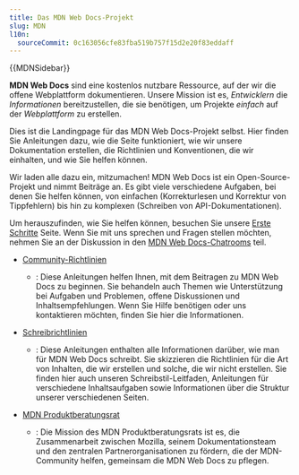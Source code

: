 ```yaml
---
title: Das MDN Web Docs-Projekt
slug: MDN
l10n:
  sourceCommit: 0c163056cfe83fba519b757f15d2e20f83eddaff
---
```


{{MDNSidebar}}

**MDN Web Docs** sind eine kostenlos nutzbare Ressource, auf der wir die offene Webplattform dokumentieren. Unsere Mission ist es, _Entwicklern_ die _Informationen_ bereitzustellen, die sie benötigen, um Projekte _einfach_ auf der _Webplattform_ zu erstellen.

Dies ist die Landingpage für das MDN Web Docs-Projekt selbst. Hier finden Sie Anleitungen dazu, wie die Seite funktioniert, wie wir unsere Dokumentation erstellen, die Richtlinien und Konventionen, die wir einhalten, und wie Sie helfen können.

Wir laden alle dazu ein, mitzumachen! MDN Web Docs ist ein Open-Source-Projekt und nimmt Beiträge an. Es gibt viele verschiedene Aufgaben, bei denen Sie helfen können, von einfachen (Korrekturlesen und Korrektur von Tippfehlern) bis hin zu komplexen (Schreiben von API-Dokumentationen).

Um herauszufinden, wie Sie helfen können, besuchen Sie unsere [Erste Schritte](/de/docs/MDN/Community/Contributing/Getting_started) Seite. Wenn Sie mit uns sprechen und Fragen stellen möchten, nehmen Sie an der Diskussion in den [MDN Web Docs-Chatrooms](/de/docs/MDN/Community/Communication_channels#chat_rooms) teil.

- [Community-Richtlinien](/de/docs/MDN/Community)

  - : Diese Anleitungen helfen Ihnen, mit dem Beitragen zu MDN Web Docs zu beginnen. Sie behandeln auch Themen wie Unterstützung bei Aufgaben und Problemen, offene Diskussionen und Inhaltsempfehlungen. Wenn Sie Hilfe benötigen oder uns kontaktieren möchten, finden Sie hier die Informationen.

- [Schreibrichtlinien](/de/docs/MDN/Writing_guidelines)

  - : Diese Anleitungen enthalten alle Informationen darüber, wie man für MDN Web Docs schreibt. Sie skizzieren die Richtlinien für die Art von Inhalten, die wir erstellen und solche, die wir nicht erstellen. Sie finden hier auch unseren Schreibstil-Leitfaden, Anleitungen für verschiedene Inhaltsaufgaben sowie Informationen über die Struktur unserer verschiedenen Seiten.

- [MDN Produktberatungsrat](/de/docs/MDN/MDN_Product_Advisory_Board)
  - : Die Mission des MDN Produktberatungsrats ist es, die Zusammenarbeit zwischen Mozilla, seinem Dokumentationsteam und den zentralen Partnerorganisationen zu fördern, die der MDN-Community helfen, gemeinsam die MDN Web Docs zu pflegen.
